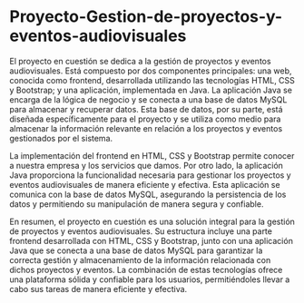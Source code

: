 # Proyecto-Gestion-de-proyectos-y-eventos-audiovisuales
El proyecto en cuestión se dedica a la gestión de proyectos y eventos audiovisuales. Está compuesto por dos componentes principales: una web, conocida como frontend, desarrollada utilizando las tecnologías HTML, CSS y Bootstrap; y una aplicación, implementada en Java. La aplicación Java se encarga de la lógica de negocio y se conecta a una base de datos MySQL para almacenar y recuperar datos. Esta base de datos, por su parte, está diseñada específicamente para el proyecto y se utiliza como medio para almacenar la información relevante en relación a los proyectos y eventos gestionados por el sistema.

La implementación del frontend en HTML, CSS y Bootstrap permite conocer a nuestra empresa y los servicios que damos. Por otro lado, la aplicación Java proporciona la funcionalidad necesaria para gestionar los proyectos y eventos audiovisuales de manera eficiente y efectiva. Esta aplicación se comunica con la base de datos MySQL, asegurando la persistencia de los datos y permitiendo su manipulación de manera segura y confiable.

En resumen, el proyecto en cuestión es una solución integral para la gestión de proyectos y eventos audiovisuales. Su estructura incluye una parte frontend desarrollada con HTML, CSS y Bootstrap, junto con una aplicación Java que se conecta a una base de datos MySQL para garantizar la correcta gestión y almacenamiento de la información relacionada con dichos proyectos y eventos. La combinación de estas tecnologías ofrece una plataforma sólida y confiable para los usuarios, permitiéndoles llevar a cabo sus tareas de manera eficiente y efectiva.
